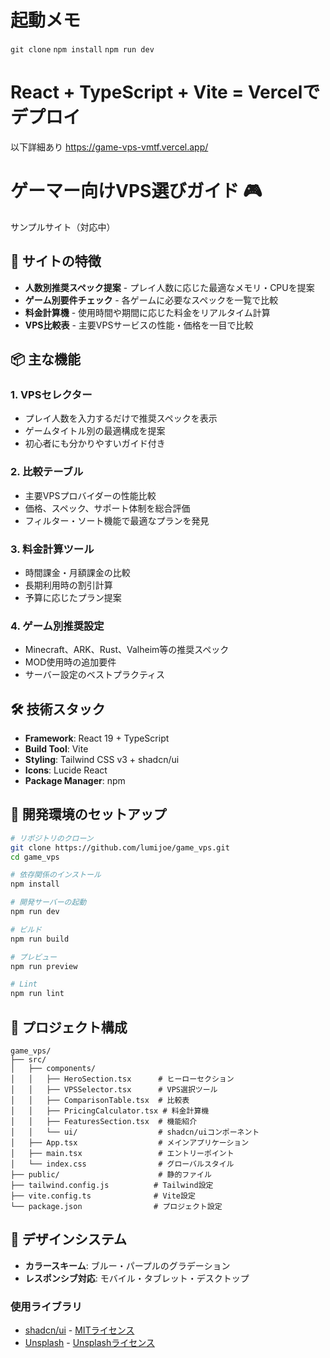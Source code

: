 # 起動メモ
```git clone``` ```npm install``` ```npm run dev```

# React + TypeScript + Vite = Vercelでデプロイ

以下詳細あり
https://game-vps-vmtf.vercel.app/

# ゲーマー向けVPS選びガイド 🎮
サンプルサイト（対応中）

## 🎯 サイトの特徴

- **人数別推奨スペック提案** - プレイ人数に応じた最適なメモリ・CPUを提案
- **ゲーム別要件チェック** - 各ゲームに必要なスペックを一覧で比較
- **料金計算機** - 使用時間や期間に応じた料金をリアルタイム計算
- **VPS比較表** - 主要VPSサービスの性能・価格を一目で比較

## 📦 主な機能

### 1. VPSセレクター
- プレイ人数を入力するだけで推奨スペックを表示
- ゲームタイトル別の最適構成を提案
- 初心者にも分かりやすいガイド付き

### 2. 比較テーブル
- 主要VPSプロバイダーの性能比較
- 価格、スペック、サポート体制を総合評価
- フィルター・ソート機能で最適なプランを発見

### 3. 料金計算ツール
- 時間課金・月額課金の比較
- 長期利用時の割引計算
- 予算に応じたプラン提案

### 4. ゲーム別推奨設定
- Minecraft、ARK、Rust、Valheim等の推奨スペック
- MOD使用時の追加要件
- サーバー設定のベストプラクティス

## 🛠 技術スタック

- **Framework**: React 19 + TypeScript
- **Build Tool**: Vite
- **Styling**: Tailwind CSS v3 + shadcn/ui
- **Icons**: Lucide React
- **Package Manager**: npm

## 🚀 開発環境のセットアップ

```bash
# リポジトリのクローン
git clone https://github.com/lumijoe/game_vps.git
cd game_vps

# 依存関係のインストール
npm install

# 開発サーバーの起動
npm run dev

# ビルド
npm run build

# プレビュー
npm run preview

# Lint
npm run lint
```

## 📁 プロジェクト構成

```
game_vps/
├── src/
│   ├── components/
│   │   ├── HeroSection.tsx      # ヒーローセクション
│   │   ├── VPSSelector.tsx      # VPS選択ツール
│   │   ├── ComparisonTable.tsx  # 比較表
│   │   ├── PricingCalculator.tsx # 料金計算機
│   │   ├── FeaturesSection.tsx  # 機能紹介
│   │   └── ui/                  # shadcn/uiコンポーネント
│   ├── App.tsx                  # メインアプリケーション
│   ├── main.tsx                 # エントリーポイント
│   └── index.css                # グローバルスタイル
├── public/                      # 静的ファイル
├── tailwind.config.js          # Tailwind設定
├── vite.config.ts              # Vite設定
└── package.json                # プロジェクト設定
```

## 🎨 デザインシステム

- **カラースキーム**: ブルー・パープルのグラデーション
- **レスポンシブ対応**: モバイル・タブレット・デスクトップ


### 使用ライブラリ
- [shadcn/ui](https://ui.shadcn.com/) - [MITライセンス](https://github.com/shadcn-ui/ui/blob/main/LICENSE.md)
- [Unsplash](https://unsplash.com) - [Unsplashライセンス](https://unsplash.com/license)
